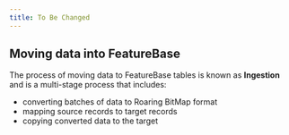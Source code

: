 ```yaml
---
title: To Be Changed
---
```



## Moving data into FeatureBase

The process of moving data to FeatureBase tables is known as **Ingestion** and is a multi-stage process that includes:

* converting batches of data to Roaring BitMap format
* mapping source records to target records
* copying converted data to the target
